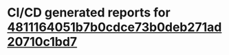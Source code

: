# CI/CD generated reports for [4811164051b7b0cdce73b0deb271ad20710c1bd7](https://github.com/hydephp/develop/commit/4811164051b7b0cdce73b0deb271ad20710c1bd7)
